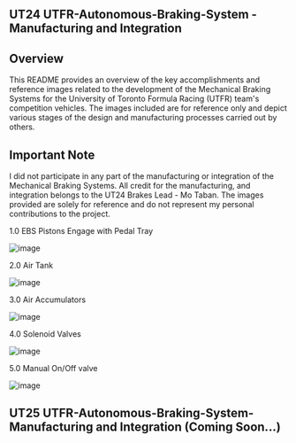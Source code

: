 ## UT24 UTFR-Autonomous-Braking-System - Manufacturing and Integration

## Overview
This README provides an overview of the key accomplishments and reference images related to the development of the Mechanical Braking Systems for the University of Toronto Formula Racing (UTFR) team's competition vehicles. The images included are for reference only and depict various stages of the design and manufacturing processes carried out by others.

## Important Note
I did not participate in any part of the manufacturing or integration of the Mechanical Braking Systems. All credit for the manufacturing, and integration belongs to the UT24 Brakes Lead - Mo Taban. The images provided are solely for reference and do not represent my personal contributions to the project.

1.0 EBS Pistons Engage with Pedal Tray 

![image](https://github.com/user-attachments/assets/e3883ef9-206b-4d7d-b108-6082548577b8)

2.0 Air Tank

![image](https://github.com/user-attachments/assets/09cfe2e2-ec4c-4b5a-9efc-7e1ef3428ab0)

3.0 Air Accumulators

![image](https://github.com/user-attachments/assets/d1d8d3db-cb57-4502-b16f-93462e94236f)

4.0 Solenoid Valves

![image](https://github.com/user-attachments/assets/52d8b0f3-a61a-4eb6-84af-f69082fbe5ed)

5.0 Manual On/Off valve

![image](https://github.com/user-attachments/assets/860bb4cc-cb8b-4e8f-a944-77938ca41443)

## UT25 UTFR-Autonomous-Braking-System- Manufacturing and Integration (Coming Soon...)
